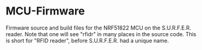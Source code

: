 # MCU-Firmware
Firmware source and build files for the NRF51822 MCU on the S.U.R.F.E.R. reader.
Note that one will see "rfidr" in many places in the source code. This is short
for "RFID reader", before S.U.R.F.E.R. had a unique name.